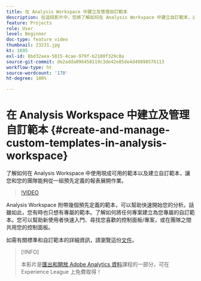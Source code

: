 ```yaml
---
title: 在 Analysis Workspace 中建立及管理自訂範本
description: 在這段影片中，您將了解如何在 Analysis Workspace 中建立自訂範本，以便您和您的團隊可以從一組特定報表展開作業。
feature: Projects
role: User
level: Beginner
doc-type: feature video
thumbnail: 23231.jpg
kt: 1695
exl-id: 8bd32aea-5015-4cae-979f-b2100f329c8a
source-git-commit: de2adda096458119c3de42e85de4d49898576113
workflow-type: ht
source-wordcount: '170'
ht-degree: 100%

---
```


# 在 Analysis Workspace 中建立及管理自訂範本 {#create-and-manage-custom-templates-in-analysis-workspace}

了解如何在 Analysis Workspace 中使用現成可用的範本以及建立自訂範本，讓您和您的團隊能夠從一組預先定義的報表展開作業。

>[!VIDEO](https://video.tv.adobe.com/v/23231/?quality=12)

Analysis Workspace 附帶幾個預先定義的範本，可以幫助快速開始您的分析。話雖如此，您有時也只想有專屬的範本。了解如何將任何專案建立為您專屬的自訂範本。您可以幫助新使用者快速入門、尋找您喜歡的控制面板/專案，或在團隊之間共用您的控制面板。

如需有關標準和自訂範本的詳細資訊，請瀏覽這份[文件](https://experienceleague.adobe.com/docs/analytics/analyze/analysis-workspace/build-workspace-project/starter-projects.html)。

>[!INFO]
>
> 本影片是[匯出和開放 Adobe Analytics 資料](https://experienceleague.adobe.com/?recommended=Analytics-A-1-2022.1.democratizing)課程的一部分，可在 Experience League 上免費取得！
